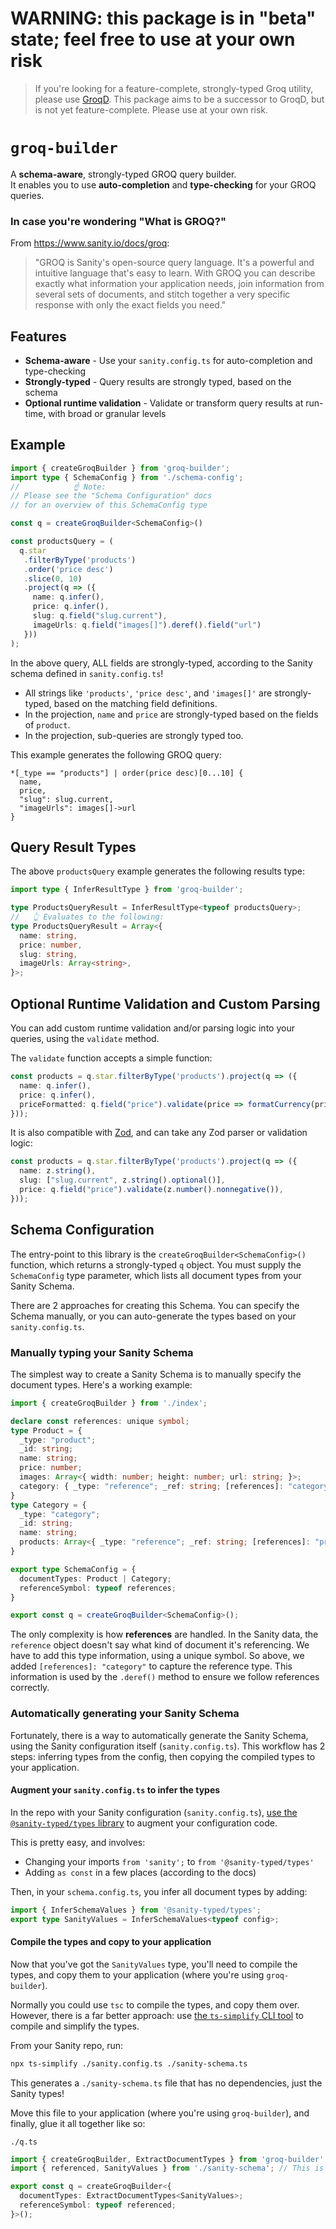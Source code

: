 # WARNING: this package is in "beta" state; feel free to use at your own risk

> If you're looking for a feature-complete, strongly-typed Groq utility, please use [GroqD](https://formidable.com/open-source/groqd/).
> This package aims to be a successor to GroqD, but is not yet feature-complete.  Please use at your own risk.

# `groq-builder`

A **schema-aware**, strongly-typed GROQ query builder.  
It enables you to use **auto-completion** and **type-checking** for your GROQ queries.

### In case you're wondering "What is GROQ?" 
From https://www.sanity.io/docs/groq:
> "GROQ is Sanity's open-source query language. It's a powerful and intuitive language that's easy to learn. With GROQ you can describe exactly what information your application needs, join information from several sets of documents, and stitch together a very specific response with only the exact fields you need."

## Features

- **Schema-aware** - Use your `sanity.config.ts` for auto-completion and type-checking
- **Strongly-typed** - Query results are strongly typed, based on the schema
- **Optional runtime validation** - Validate or transform query results at run-time, with broad or granular levels

## Example

```ts
import { createGroqBuilder } from 'groq-builder';
import type { SchemaConfig } from './schema-config';
//            ☝️ Note:
// Please see the "Schema Configuration" docs 
// for an overview of this SchemaConfig type 

const q = createGroqBuilder<SchemaConfig>()

const productsQuery = (
  q.star
   .filterByType('products')
   .order('price desc')
   .slice(0, 10)
   .project(q => ({
     name: q.infer(),
     price: q.infer(),
     slug: q.field("slug.current"),
     imageUrls: q.field("images[]").deref().field("url")
   }))
);
```
In the above query, ALL fields are strongly-typed, according to the Sanity schema defined in `sanity.config.ts`!  

- All strings like `'products'`, `'price desc'`, and `'images[]'` are strongly-typed, based on the matching field definitions.
- In the projection, `name` and `price` are strongly-typed based on the fields of `product`.
- In the projection, sub-queries are strongly typed too.

This example generates the following GROQ query:
```groq
*[_type == "products"] | order(price desc)[0...10] {
  name,
  price,
  "slug": slug.current,
  "imageUrls": images[]->url
}
```


## Query Result Types

The above `productsQuery` example generates the following results type:

```ts
import type { InferResultType } from 'groq-builder';

type ProductsQueryResult = InferResultType<typeof productsQuery>;
//   👆 Evaluates to the following:
type ProductsQueryResult = Array<{
  name: string,
  price: number,
  slug: string,
  imageUrls: Array<string>,
}>;
```

## Optional Runtime Validation and Custom Parsing

You can add custom runtime validation and/or parsing logic into your queries, using the `validate` method.  

The `validate` function accepts a simple function:

```ts
const products = q.star.filterByType('products').project(q => ({
  name: q.infer(),
  price: q.infer(),
  priceFormatted: q.field("price").validate(price => formatCurrency(price)),
}));
```

It is also compatible with [Zod](https://zod.dev/), and can take any Zod parser or validation logic:
```ts
const products = q.star.filterByType('products').project(q => ({
  name: z.string(),
  slug: ["slug.current", z.string().optional()],
  price: q.field("price").validate(z.number().nonnegative()),
}));
```

## Schema Configuration

The entry-point to this library is the `createGroqBuilder<SchemaConfig>()` function, which returns a strongly-typed `q` object.  You must supply the `SchemaConfig` type parameter, which lists all document types from your Sanity Schema.

There are 2 approaches for creating this Schema. You can specify the Schema manually, or you can auto-generate the types based on your `sanity.config.ts`.

### Manually typing your Sanity Schema

The simplest way to create a Sanity Schema is to manually specify the document types.  Here's a working example:

```ts
import { createGroqBuilder } from './index';

declare const references: unique symbol;
type Product = {
  _type: "product";
  _id: string;
  name: string;
  price: number;
  images: Array<{ width: number; height: number; url: string; }>;
  category: { _type: "reference"; _ref: string; [references]: "category"; };
}
type Category = {
  _type: "category";
  _id: string;
  name: string;
  products: Array<{ _type: "reference"; _ref: string; [references]: "product"; }>;
}

export type SchemaConfig = {
  documentTypes: Product | Category;
  referenceSymbol: typeof references;
}

export const q = createGroqBuilder<SchemaConfig>();
```

The only complexity is how **references** are handled.  In the Sanity data, the `reference` object doesn't say what kind of document it's referencing.  We have to add this type information, using a unique symbol.  So above, we added  `[references]: "category"` to capture the reference type.  This information is used by the `.deref()` method to ensure we follow references correctly.

### Automatically generating your Sanity Schema

Fortunately, there is a way to automatically generate the Sanity Schema, using the Sanity configuration itself (`sanity.config.ts`).  This workflow has 2 steps: inferring types from the config, then copying the compiled types to your application.

#### Augment your `sanity.config.ts` to infer the types

In the repo with your Sanity configuration (`sanity.config.ts`), [use the `@sanity-typed/types` library](https://www.sanity.io/plugins/sanity-typed-types) to augment your configuration code.  

This is pretty easy, and involves:
- Changing your imports `from 'sanity';` to `from '@sanity-typed/types'`
- Adding `as const` in a few places (according to the docs)

Then, in your `schema.config.ts`, you infer all document types by adding: 
```ts
import { InferSchemaValues } from '@sanity-typed/types';
export type SanityValues = InferSchemaValues<typeof config>;
```


#### Compile the types and copy to your application

Now that you've got the `SanityValues` type, you'll need to compile the types, and copy them to your application (where you're using `groq-builder`).  

Normally you could use `tsc` to compile the types, and copy them over.  However, there is a far better approach: use [the `ts-simplify` CLI tool](https://www.npmjs.com/package/ts-simplify) to compile and simplify the types.

From your Sanity repo, run:
```sh
npx ts-simplify ./sanity.config.ts ./sanity-schema.ts
```

This generates a `./sanity-schema.ts` file that has no dependencies, just the Sanity types!  

Move this file to your application (where you're using `groq-builder`), and finally, glue it all together like so:

`./q.ts`
```ts
import { createGroqBuilder, ExtractDocumentTypes } from 'groq-builder';
import { referenced, SanityValues } from './sanity-schema'; // This is the generated file

export const q = createGroqBuilder<{
  documentTypes: ExtractDocumentTypes<SanityValues>;
  referenceSymbol: typeof referenced;
}>();
```
